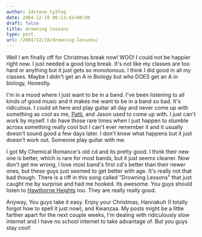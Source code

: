 ```yaml
---
author: 2dsteve_ty3fxq
date: 2004-12-18 06:13:42+00:00
draft: false
title: drowning lessons
type: post
url: /2004/12/18/drowning-lessons/
---
```


Well I am finally off for Christmas break now! WOO! I could not be happier right now. I just needed a good long break. It's not like my classes are too hard or anything but it just gets so monotonous. I think I did good in all my classes. Maybe I didn't get an A in Biology but who DOES get an A in biology, Honestly.

I'm in a mood where I just want to be in a band. I've been listening to all kinds of good music and it makes me want to be in a band so bad. It's ridiculous. I could sit here and play guitar all day and never come up with something as cool as me, [Patti](http://pattiwack.blogpspot.com), and Jason used to come up with. I just can't work by myself. I do have those rare times when I just happen to stumble across something really cool but I can't ever remember it and it usually doesn't sound good a few days later. I don't know what happens but it just doesn't work out. Someone play guitar with me.

I got My Chemical Romance's old cd and its pretty good. I think their new one is better, which is rare for most bands, but it just seems cleaner. Now don't get me wrong, I love most band's first cd's better than their newer ones, but these guys just seemed to get better with age. It's really not that bad though. There is a riff in this song called "Drowning Lessons" that just caught me by surprise and had me hooked. Its awesome. You guys should listen to [Hawthorne Heights](http://www.purevolume.com/hawthorneheights) too. They are really really good.

Anyway, You guys take it easy. Enjoy your Christmas, Hannakuh (I totally forgot how to spell it just now), and Kwanzaa.  My posts might be a little farther apart for the next couple weeks, I'm dealing with ridiculously slow internet and I have no school internet to take advantage of. But you guys stay cool!

